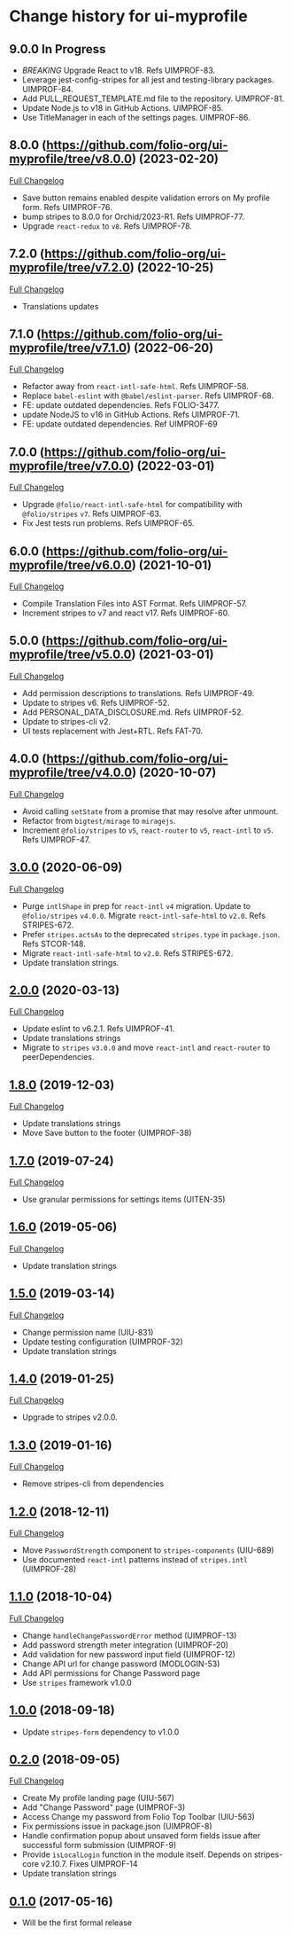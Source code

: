 # Change history for ui-myprofile

## 9.0.0 In Progress

* *BREAKING* Upgrade React to v18. Refs UIMPROF-83.
* Leverage jest-config-stripes for all jest and testing-library packages. UIMPROF-84.
* Add PULL_REQUEST_TEMPLATE.md file to the repository. UIMPROF-81.
* Update Node.js to v18 in GitHub Actions. UIMPROF-85.
* Use TitleManager in each of the settings pages. UIMPROF-86.

## 8.0.0 (https://github.com/folio-org/ui-myprofile/tree/v8.0.0) (2023-02-20)
[Full Changelog](https://github.com/folio-org/ui-myprofile/compare/v7.2.0...v8.0.0)

* Save button remains enabled despite validation errors on My profile form. Refs UIMPROF-76.
* bump stripes to 8.0.0 for Orchid/2023-R1. Refs UIMPROF-77.
* Upgrade `react-redux` to `v8`. Refs UIMPROF-78.

## 7.2.0 (https://github.com/folio-org/ui-myprofile/tree/v7.2.0) (2022-10-25)
[Full Changelog](https://github.com/folio-org/ui-myprofile/compare/v7.1.0...v7.2.0)

* Translations updates

## 7.1.0 (https://github.com/folio-org/ui-myprofile/tree/v7.1.0) (2022-06-20)
[Full Changelog](https://github.com/folio-org/ui-myprofile/compare/v7.0.0...v7.1.0)

* Refactor away from `react-intl-safe-html`. Refs UIMPROF-58.
* Replace `babel-eslint` with `@babel/eslint-parser`. Refs UIMPROF-68.
* FE: update outdated dependencies. Refs FOLIO-3477.
* update NodeJS to v16 in GitHub Actions. Refs UIMPROF-71.
* FE: update outdated dependencies. Ref UIMPROF-69

## 7.0.0 (https://github.com/folio-org/ui-myprofile/tree/v7.0.0) (2022-03-01)
[Full Changelog](https://github.com/folio-org/ui-myprofile/compare/v6.0.0...v7.0.0)

* Upgrade `@folio/react-intl-safe-html` for compatibility with `@folio/stripes` `v7`. Refs UIMPROF-63.
* Fix Jest tests run problems. Refs UIMPROF-65.

## 6.0.0 (https://github.com/folio-org/ui-myprofile/tree/v6.0.0) (2021-10-01)
[Full Changelog](https://github.com/folio-org/ui-myprofile/compare/v5.0.0...v6.0.0)
* Compile Translation Files into AST Format. Refs UIMPROF-57.
* Increment stripes to v7 and react v17. Refs UIMPROF-60.

## 5.0.0 (https://github.com/folio-org/ui-myprofile/tree/v5.0.0) (2021-03-01)
[Full Changelog](https://github.com/folio-org/ui-myprofile/compare/v4.0.0...v5.0.0)

* Add permission descriptions to translations. Refs UIMPROF-49.
* Update to stripes v6. Refs UIMPROF-52.
* Add PERSONAL_DATA_DISCLOSURE.md. Refs UIMPROF-52.
* Update to stripes-cli v2.
* UI tests replacement with Jest+RTL. Refs FAT-70.

## 4.0.0 (https://github.com/folio-org/ui-myprofile/tree/v4.0.0) (2020-10-07)
[Full Changelog](https://github.com/folio-org/ui-myprofile/compare/v3.0.0...v4.0.0)

* Avoid calling `setState` from a promise that may resolve after unmount.
* Refactor from `bigtest/mirage` to `miragejs`.
* Increment `@folio/stripes` to `v5`, `react-router` to `v5`, `react-intl` to `v5`. Refs UIMPROF-47.

## [3.0.0](https://github.com/folio-org/ui-myprofile/tree/v3.0.0) (2020-06-09)
[Full Changelog](https://github.com/folio-org/ui-myprofile/compare/v2.0.0...v3.0.0)

* Purge `intlShape` in prep for `react-intl` `v4` migration. Update to `@folio/stripes` `v4.0.0`. Migrate `react-intl-safe-html` to `v2.0`. Refs STRIPES-672.
* Prefer `stripes.actsAs` to the deprecated `stripes.type` in `package.json`. Refs STCOR-148.
* Migrate `react-intl-safe-html` to `v2.0`. Refs STRIPES-672.
* Update translation strings.

## [2.0.0](https://github.com/folio-org/ui-myprofile/tree/v2.0.0) (2020-03-13)
[Full Changelog](https://github.com/folio-org/ui-myprofile/compare/v1.8.0...v2.0.0)

* Update eslint to v6.2.1. Refs UIMPROF-41.
* Update translations strings
* Migrate to `stripes` `v3.0.0` and move `react-intl` and `react-router` to peerDependencies.

## [1.8.0](https://github.com/folio-org/ui-myprofile/tree/v1.8.0) (2019-12-03)
[Full Changelog](https://github.com/folio-org/ui-myprofile/compare/v1.7.0...v1.8.0)

* Update translations strings
* Move Save button to the footer (UIMPROF-38)

## [1.7.0](https://github.com/folio-org/ui-myprofile/tree/v1.7.0) (2019-07-24)
[Full Changelog](https://github.com/folio-org/ui-myprofile/compare/v1.6.0...v1.7.0)

* Use granular permissions for settings items (UITEN-35)

## [1.6.0](https://github.com/folio-org/ui-myprofile/tree/v1.6.0) (2019-05-06)
[Full Changelog](https://github.com/folio-org/ui-myprofile/compare/v1.5.0...v1.6.0)

* Update translation strings

## [1.5.0](https://github.com/folio-org/ui-myprofile/tree/v1.5.0) (2019-03-14)
[Full Changelog](https://github.com/folio-org/ui-myprofile/compare/v1.4.0...v1.5.0)

* Change permission name (UIU-831)
* Update testing configuration (UIMPROF-32)
* Update translation strings

## [1.4.0](https://github.com/folio-org/ui-myprofile/tree/v1.4.0) (2019-01-25)
[Full Changelog](https://github.com/folio-org/ui-myprofile/compare/v1.3.0...v1.4.0)

* Upgrade to stripes v2.0.0.

## [1.3.0](https://github.com/folio-org/ui-myprofile/tree/v1.3.0) (2019-01-16)
[Full Changelog](https://github.com/folio-org/ui-myprofile/compare/v1.2.0...v1.3.0)

* Remove stripes-cli from dependencies

## [1.2.0](https://github.com/folio-org/ui-myprofile/tree/v1.2.0) (2018-12-11)
[Full Changelog](https://github.com/folio-org/ui-myprofile/compare/v1.1.0...v1.2.0)

* Move `PasswordStrength` component to `stripes-components` (UIU-689)
* Use documented `react-intl` patterns instead of `stripes.intl` (UIMPROF-28)

## [1.1.0](https://github.com/folio-org/ui-myprofile/tree/v1.1.0) (2018-10-04)
[Full Changelog](https://github.com/folio-org/ui-myprofile/compare/v1.0.0...v1.1.0)

* Change `handleChangePasswordError` method (UIMPROF-13)
* Add password strength meter integration (UIMPROF-20)
* Add validation for new password input field (UIMPROF-12)
* Change API url for change password (MODLOGIN-53)
* Add API permissions for Change Password page
* Use `stripes` framework v1.0.0

## [1.0.0](https://github.com/folio-org/ui-myprofile/tree/v1.0.0) (2018-09-18)

* Update `stripes-form` dependency to v1.0.0

## [0.2.0](https://github.com/folio-org/ui-myprofile/tree/v0.2.0) (2018-09-05)
[Full Changelog](https://github.com/folio-org/ui-myprofile/compare/v0.1.0...v0.2.0)

* Create My profile landing page (UIU-567)
* Add "Change Password" page (UIMPROF-3)
* Access Change my password from Folio Top Toolbar (UIU-563)
* Fix permissions issue in package.json (UIMPROF-8)
* Handle confirmation popup about unsaved form fields issue after successful form submission (UIMPROF-9)
* Provide `isLocalLogin` function in the module itself. Depends on stripes-core v2.10.7. Fixes UIMPROF-14
* Update translation strings

## [0.1.0](https://github.com/folio-org/ui-myprofile/tree/v0.1.0) (2017-05-16)

* Will be the first formal release
